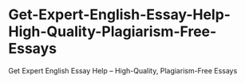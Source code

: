# Get-Expert-English-Essay-Help-High-Quality-Plagiarism-Free-Essays
Get Expert English Essay Help – High-Quality, Plagiarism-Free Essays
